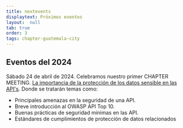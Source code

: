 ```yaml
---
title: nextevents
displaytext: Próximos eventos
layout:  null
tab: true
order: 3
tags: chapter-guatemala-city
---
```


## Eventos del 2024

Sábado 24 de abril de 2024. Celebramos nuestro primer CHAPTER MEETING. [La importancia de la protección de los datos sensible en las API's](). Donde se tratarán temas como:
- Principales amenazas en la seguridad de una API.
- Breve introducción al OWASP API Top 10.
- Buenas prácticas de seguridad minimas en las API.
- Estándares de cumplimientos de protección de datos relacionados
